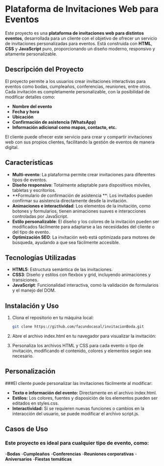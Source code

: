 # Plataforma de Invitaciones Web para Eventos

Este proyecto es una **plataforma de invitaciones web para distintos eventos**, desarrollada para un cliente con el objetivo de ofrecer un servicio de invitaciones personalizadas para eventos. Está construida con **HTML**, **CSS** y **JavaScript** puro, proporcionando un diseño moderno, responsivo y altamente personalizable.

## Descripción del Proyecto

El proyecto permite a los usuarios crear invitaciones interactivas para eventos como bodas, cumpleaños, conferencias, reuniones, entre otros. Cada invitación es completamente personalizable, con la posibilidad de modificar detalles como:

- **Nombre del evento**
- **Fecha y hora**
- **Ubicación**
- **Confirmación de asistencia (WhatsApp)**
- **Información adicional como mapas, contacto, etc.**

El cliente puede ofrecer este servicio para crear y compartir invitaciones web con sus propios clientes, facilitando la gestión de eventos de manera digital.

## Características

- **Multi-evento**: La plataforma permite crear invitaciones para diferentes tipos de eventos.
- **Diseño responsivo**: Totalmente adaptable para dispositivos móviles, tabletas y escritorios.
- **Formulario de confirmación de asistencia **: Los invitados pueden confirmar su asistencia directamente desde la invitación.
- **Animaciones e interactividad**: Los elementos de la invitación, como botones y formularios, tienen animaciones suaves e interacciones controladas por JavaScript.
- **Estilo personalizable**: El diseño y los colores de la invitación pueden ser modificados fácilmente para adaptarse a las necesidades del cliente o del tipo de evento.
- **Optimización SEO**: La invitación web está optimizada para motores de búsqueda, ayudando a que sea fácilmente accesible.

## Tecnologías Utilizadas

- **HTML5**: Estructura semántica de las invitaciones.
- **CSS3**: Diseño y estilos con flexbox y grid, incluyendo animaciones y transiciones.
- **JavaScript**: Funcionalidad interactiva, como la validación de formularios y el manejo del DOM.

## Instalación y Uso

1. Clona el repositorio en tu máquina local:

   ```bash
   git clone https://github.com/facundocasal/invitacionBoda.git
2. Abre el archivo index.html en tu navegador para visualizar la invitación:

3. Personaliza los archivos HTML y CSS para cada evento o tipo de invitación, modificando el contenido, colores y elementos según sea necesario.

## Personalización

###El cliente puede personalizar las invitaciones fácilmente al modificar:

- **Texto e información del evento:** Directamente en el archivo index.html.
- **Estilos:** Los colores, fuentes y disposición de los elementos pueden ser editados en styles.css.
- **Interactividad:** Si se requieren nuevas funciones o cambios en la interacción del usuario, se puede modificar el archivo script.js.

## Casos de Uso

### Este proyecto es ideal para cualquier tipo de evento, como:
-**Bodas**
-**Cumpleaños**
-**Conferencias**
-**Reuniones corporativas**
-**Aniversarios**
-**Fiestas temáticas**
